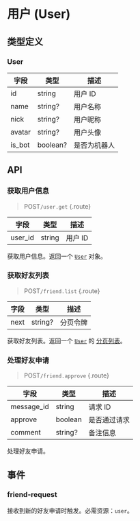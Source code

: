 # 用户 (User)

## 类型定义

### User

| 字段 | 类型 | 描述 |
| --- | --- | --- |
| id | string | 用户 ID |
| name | string? | 用户名称 |
| nick | string? | 用户昵称 |
| avatar | string? | 用户头像 |
| is_bot | boolean? | 是否为机器人 |

## API

### 获取用户信息

> <badge>POST</badge>`/user.get` {.route}

| 字段 | 类型 | 描述 |
| --- | --- | --- |
| user_id | string | 用户 ID |

获取用户信息。返回一个 [`User`](#user) 对象。

### 获取好友列表

> <badge>POST</badge>`/friend.list` {.route}

| 字段 | 类型 | 描述 |
| --- | --- | --- |
| next | string? | 分页令牌 |

获取好友列表。返回一个 [`User`](#user) 的 [分页列表](../protocol/api.md#分页)。

### 处理好友申请

> <badge>POST</badge>`/friend.approve` {.route}

| 字段 | 类型 | 描述 |
| --- | --- | --- |
| message_id | string | 请求 ID |
| approve | boolean | 是否通过请求 |
| comment | string? | 备注信息 |

处理好友申请。

## 事件

### friend-request

接收到新的好友申请时触发。必需资源：`user`。
